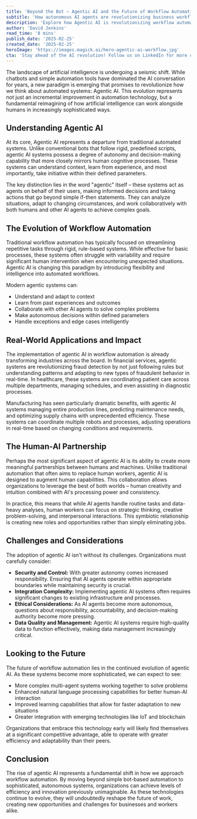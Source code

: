 ```yaml
---
title: 'Beyond the Bot — Agentic AI and the Future of Workflow Automation'
subtitle: 'How autonomous AI agents are revolutionizing business workflows'
description: 'Explore how Agentic AI is revolutionizing workflow automation by introducing autonomous, intelligent systems that go beyond traditional chatbots. Learn how these AI agents are creating new paradigms for human-machine collaboration and transforming industries through adaptive, context-aware automation.'
author: 'David Jenkins'
read_time: '8 mins'
publish_date: '2025-02-25'
created_date: '2025-02-25'
heroImage: 'https://images.magick.ai/hero-agentic-ai-workflow.jpg'
cta: 'Stay ahead of the AI revolution! Follow us on LinkedIn for more cutting-edge insights into how Agentic AI is reshaping the future of work and automation.'
---
```


The landscape of artificial intelligence is undergoing a seismic shift. While chatbots and simple automation tools have dominated the AI conversation for years, a new paradigm is emerging that promises to revolutionize how we think about automated systems: Agentic AI. This evolution represents not just an incremental improvement in automation technology, but a fundamental reimagining of how artificial intelligence can work alongside humans in increasingly sophisticated ways.

## Understanding Agentic AI

At its core, Agentic AI represents a departure from traditional automated systems. Unlike conventional bots that follow rigid, predefined scripts, agentic AI systems possess a degree of autonomy and decision-making capability that more closely mirrors human cognitive processes. These systems can understand context, learn from experience, and most importantly, take initiative within their defined parameters.

The key distinction lies in the word "agentic" itself – these systems act as agents on behalf of their users, making informed decisions and taking actions that go beyond simple if-then statements. They can analyze situations, adapt to changing circumstances, and work collaboratively with both humans and other AI agents to achieve complex goals.

## The Evolution of Workflow Automation

Traditional workflow automation has typically focused on streamlining repetitive tasks through rigid, rule-based systems. While effective for basic processes, these systems often struggle with variability and require significant human intervention when encountering unexpected situations. Agentic AI is changing this paradigm by introducing flexibility and intelligence into automated workflows.

Modern agentic systems can:
- Understand and adapt to context
- Learn from past experiences and outcomes
- Collaborate with other AI agents to solve complex problems
- Make autonomous decisions within defined parameters
- Handle exceptions and edge cases intelligently

## Real-World Applications and Impact

The implementation of agentic AI in workflow automation is already transforming industries across the board. In financial services, agentic systems are revolutionizing fraud detection by not just following rules but understanding patterns and adapting to new types of fraudulent behavior in real-time. In healthcare, these systems are coordinating patient care across multiple departments, managing schedules, and even assisting in diagnostic processes.

Manufacturing has seen particularly dramatic benefits, with agentic AI systems managing entire production lines, predicting maintenance needs, and optimizing supply chains with unprecedented efficiency. These systems can coordinate multiple robots and processes, adjusting operations in real-time based on changing conditions and requirements.

## The Human-AI Partnership

Perhaps the most significant aspect of agentic AI is its ability to create more meaningful partnerships between humans and machines. Unlike traditional automation that often aims to replace human workers, agentic AI is designed to augment human capabilities. This collaboration allows organizations to leverage the best of both worlds – human creativity and intuition combined with AI's processing power and consistency.

In practice, this means that while AI agents handle routine tasks and data-heavy analyses, human workers can focus on strategic thinking, creative problem-solving, and interpersonal interactions. This symbiotic relationship is creating new roles and opportunities rather than simply eliminating jobs.

## Challenges and Considerations

The adoption of agentic AI isn't without its challenges. Organizations must carefully consider:

- **Security and Control:** With greater autonomy comes increased responsibility. Ensuring that AI agents operate within appropriate boundaries while maintaining security is crucial.
- **Integration Complexity:** Implementing agentic AI systems often requires significant changes to existing infrastructure and processes.
- **Ethical Considerations:** As AI agents become more autonomous, questions about responsibility, accountability, and decision-making authority become more pressing.
- **Data Quality and Management:** Agentic AI systems require high-quality data to function effectively, making data management increasingly critical.

## Looking to the Future

The future of workflow automation lies in the continued evolution of agentic AI. As these systems become more sophisticated, we can expect to see:

- More complex multi-agent systems working together to solve problems
- Enhanced natural language processing capabilities for better human-AI interaction
- Improved learning capabilities that allow for faster adaptation to new situations
- Greater integration with emerging technologies like IoT and blockchain

Organizations that embrace this technology early will likely find themselves at a significant competitive advantage, able to operate with greater efficiency and adaptability than their peers.

## Conclusion

The rise of agentic AI represents a fundamental shift in how we approach workflow automation. By moving beyond simple bot-based automation to sophisticated, autonomous systems, organizations can achieve levels of efficiency and innovation previously unimaginable. As these technologies continue to evolve, they will undoubtedly reshape the future of work, creating new opportunities and challenges for businesses and workers alike.